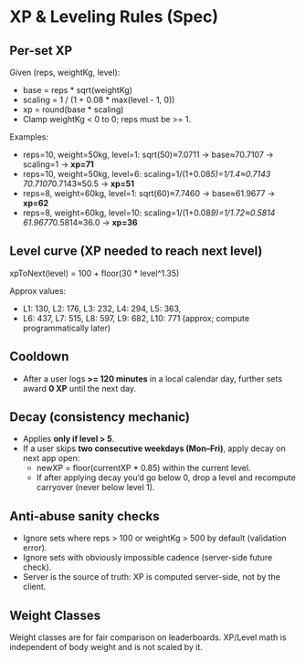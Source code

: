 ﻿# XP & Leveling Rules (Spec)

## Per-set XP
Given (reps, weightKg, level):
- base = reps * sqrt(weightKg)
- scaling = 1 / (1 + 0.08 * max(level - 1, 0))
- xp = round(base * scaling)
- Clamp weightKg < 0 to 0; reps must be >= 1.

Examples:
- reps=10, weight=50kg, level=1:
  sqrt(50)≈7.0711 → base≈70.7107 → scaling=1 → **xp=71**
- reps=10, weight=50kg, level=6:
  scaling=1/(1+0.08*5)=1/1.4≈0.7143
  70.7107*0.7143≈50.5 → **xp=51**
- reps=8, weight=60kg, level=1:
  sqrt(60)≈7.7460 → base≈61.9677 → **xp=62**
- reps=8, weight=60kg, level=10:
  scaling=1/(1+0.08*9)=1/1.72≈0.5814
  61.9677*0.5814≈36.0 → **xp=36**

## Level curve (XP needed to reach next level)
xpToNext(level) = 100 + floor(30 * level^1.35)

Approx values:
- L1: 130, L2: 176, L3: 232, L4: 294, L5: 363,
- L6: 437, L7: 515, L8: 597, L9: 682, L10: 771  (approx; compute programmatically later)

## Cooldown
- After a user logs **>= 120 minutes** in a local calendar day, further sets award **0 XP** until the next day.

## Decay (consistency mechanic)
- Applies **only if level > 5**.
- If a user skips **two consecutive weekdays (Mon–Fri)**, apply decay on next app open:
  - newXP = floor(currentXP * 0.85) within the current level.
  - If after applying decay you’d go below 0, drop a level and recompute carryover (never below level 1).

## Anti-abuse sanity checks
- Ignore sets where reps > 100 or weightKg > 500 by default (validation error).
- Ignore sets with obviously impossible cadence (server-side future check).
- Server is the source of truth: XP is computed server-side, not by the client.

## Weight Classes
Weight classes are for fair comparison on leaderboards. XP/Level math is independent of body weight and is not scaled by it.
